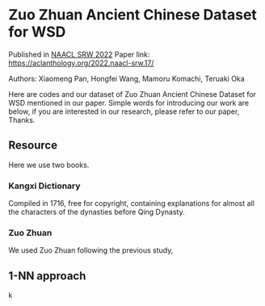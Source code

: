 # Zuo Zhuan Ancient Chinese Dataset for WSD

Published in [NAACL SRW 2022](https://naacl2022-srw.github.io/accepted)
Paper link: https://aclanthology.org/2022.naacl-srw.17/

Authors: Xiaomeng Pan, Hongfei Wang, Mamoru Komachi, Teruaki Oka

Here are codes and our dataset of Zuo Zhuan Ancient Chinese Dataset for WSD mentioned in our paper.
Simple words for introducing our work are below, if you are interested in our research, please refer to our paper, Thanks.

## Resource

Here we use two books.

### Kangxi Dictionary

Compiled in 1716, free for copyright, containing explanations for almost all the characters of the dynasties before Qing Dynasty.

### Zuo Zhuan

We used Zuo Zhuan following the previous study, 

## 1-NN approach
k
